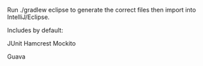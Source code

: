 Run ./gradlew eclipse to generate the correct files then import into IntelliJ/Eclipse.

Includes by default:

JUnit
Hamcrest
Mockito

Guava
